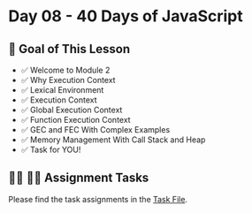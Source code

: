 # Day 08 - 40 Days of JavaScript

## **🎯 Goal of This Lesson**

- ✅ Welcome to Module 2
- ✅ Why Execution Context
- ✅ Lexical Environment
- ✅ Execution Context
- ✅ Global Execution Context
- ✅ Function Execution Context
- ✅ GEC and FEC With Complex Examples
- ✅ Memory Management With Call Stack and Heap
- ✅ Task for YOU!

## **👩‍💻 🧑‍💻 Assignment Tasks**

Please find the task assignments in the [Task File](./task.md).